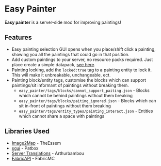# Easy Painter

**Easy painter** is a server-side mod for improving paintings!

## Features
* Easy painting selection GUI opens when you place/shift click a painting, showing you all the paintings that could go in that position.
* Add custom paintings to your server, no resource packs required. Just place create a simple datapack, [see here](/example).
* Painting locking, add the `locked:true` tag to a painting entity to lock it. This will make it unbreakable, unchangeable, ect.
* Painting block/entity tags, customise the blocks which can support paintings/sit informant of paintings without breaking them.
    * `easy_painter/tags/blocks/cannot_support_paiting.json` - Blocks which cannot be behind paintings without them breaking
    * `easy_painter/tags/blocks/paiting_ignored.json` - Blocks which can sit in-front of paintings without them breaking
    * `easy_painter/tags/entity_types/painting_interact.json` - Entities which cannot share a space with paintings

## Libraries Used
* [Image2Map](https://github.com/TheEssem/Image2Map) - TheEssem
* [sgui](https://github.com/Patbox/sgui) - Patbox
* [Server Translations](https://github.com/arthurbambou/Server-Translations) - Arthurbambou
* [FabricAPI](https://github.com/FabricMC/fabric) - FabricMC
